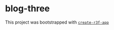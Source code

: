 # blog-three

This project was bootstrapped with [`create-r3f-app`](https://github.com/utsuboco/create-r3f-app)
